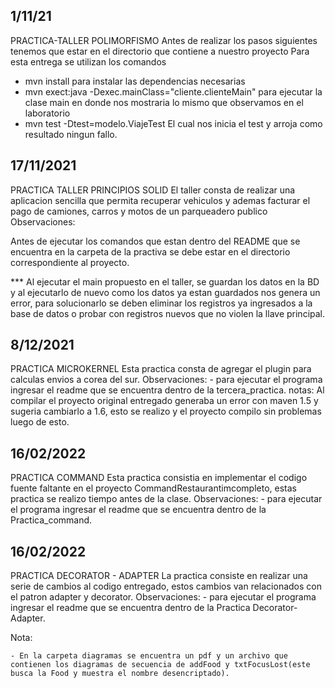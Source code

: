 
## 1/11/21
PRACTICA-TALLER POLIMORFISMO 
Antes de realizar los pasos siguientes tenemos que estar en el directorio que contiene a nuestro proyecto
Para esta entrega se utilizan los comandos 
- mvn install
para instalar las dependencias necesarias
- mvn exect:java -Dexec.mainClass="cliente.clienteMain"
para ejecutar la clase main en donde nos mostraria lo mismo que observamos en el laboratorio
- mvn test -Dtest=modelo.ViajeTest
El cual nos inicia el test y arroja como resultado ningun fallo. 

## 17/11/2021
PRACTICA TALLER PRINCIPIOS SOLID
El taller consta de realizar una aplicacion sencilla que permita recuperar vehiculos y ademas facturar el pago de camiones, carros y motos de un parqueadero publico 
Observaciones:

Antes de ejecutar los comandos que estan dentro del README que se encuentra en la carpeta de la practiva se debe estar en el directorio correspondiente al proyecto.

*** Al ejecutar el main propuesto en el taller, se guardan los datos en la BD y al ejecutarlo de nuevo como los datos ya estan guardados nos genera un error, para solucionarlo se deben eliminar los registros ya ingresados a la base de datos o probar con registros nuevos que no violen la llave principal.

## 8/12/2021
PRACTICA MICROKERNEL
Esta practica consta de agregar el plugin para calculas envios a corea del sur.
Observaciones:
    - para ejecutar el programa ingresar el readme que se encuentra dentro de la tercera_practica.
notas:
    Al compilar el proyecto original entregado generaba un error con maven 1.5 y sugeria cambiarlo a 1.6, esto se realizo y el proyecto compilo
    sin problemas luego de esto.

## 16/02/2022
PRACTICA COMMAND
Esta practica consistia en implementar el codigo fuente faltante en el proyecto CommandRestaurantimcompleto, estas practica se realizo tiempo antes de la clase.
Observaciones:
    - para ejecutar el programa ingresar el readme que se encuentra dentro de la Practica_command.


## 16/02/2022
PRACTICA DECORATOR - ADAPTER
La practica consiste en realizar una serie de cambios al codigo entregado, estos cambios van relacionados con el patron adapter y decorator.
Observaciones:
    - para ejecutar el programa ingresar el readme que se encuentra dentro de la Practica Decorator-Adapter.
    
Nota:

    - En la carpeta diagramas se encuentra un pdf y un archivo que contienen los diagramas de secuencia de addFood y txtFocusLost(este busca la Food y muestra el nombre desencriptado).
    
